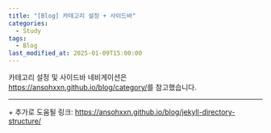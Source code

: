 ```yaml
---
title: "[Blog] 카테고리 설정 + 사이드바"
categories:
  - Study
tags:
  - Blog
last_modified_at: 2025-01-09T15:00:00
---
```


카테고리 설정 및 사이드바 네비게이션은 <https://ansohxxn.github.io/blog/category/>를 참고했습니다.

---

\+ 추가로 도움될 링크: <https://ansohxxn.github.io/blog/jekyll-directory-structure/>